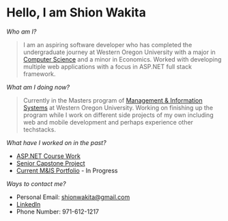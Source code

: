 # Hello, I am Shion Wakita

*Who am I?*
> I am an aspiring software developer who has completed the undergraduate journey at Western Oregon University with a major in [Computer Science](https://wou.edu/cs/degrees-programs/babs-computer-science/) and a minor in Economics. Worked with developing multiple web applications with a focus in ASP.NET full stack framework. 

*What am I doing now?*
> Currently in the Masters program of [Management & Information Systems](https://wou.edu/graduate/ms-management-and-information-systems/) at Western Oregon University. Working on finishing up the program while I work on different side projects of my own including web and mobile development and perhaps experience other techstacks. 

*What have I worked on in the past?*
* [ASP.NET Course Work](https://swakita14.github.io/CS460.html)
* [Senior Capstone Project](https://bitbucket.org/shaynaconner/scrumlords/src/master/)
* [Current M&IS Portfolio](https://swakita14.github.io/IS625/)  - In Progress

*Ways to contact me?*
* Personal Email: shionwakita@gmail.com
* [LinkedIn](https://www.linkedin.com/in/shion-wakita-605447155/)
* Phone Number: 971-612-1217


